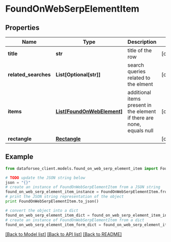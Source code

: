 # FoundOnWebSerpElementItem


## Properties

Name | Type | Description | Notes
------------ | ------------- | ------------- | -------------
**title** | **str** | title of the row | [optional] 
**related_searches** | **List[Optional[str]]** | search queries related to the elment | [optional] 
**items** | [**List[FoundOnWebElement]**](FoundOnWebElement.md) | additional items present in the element if there are none, equals null | [optional] 
**rectangle** | [**Rectangle**](Rectangle.md) |  | [optional] 

## Example

```python
from dataforseo_client.models.found_on_web_serp_element_item import FoundOnWebSerpElementItem

# TODO update the JSON string below
json = "{}"
# create an instance of FoundOnWebSerpElementItem from a JSON string
found_on_web_serp_element_item_instance = FoundOnWebSerpElementItem.from_json(json)
# print the JSON string representation of the object
print FoundOnWebSerpElementItem.to_json()

# convert the object into a dict
found_on_web_serp_element_item_dict = found_on_web_serp_element_item_instance.to_dict()
# create an instance of FoundOnWebSerpElementItem from a dict
found_on_web_serp_element_item_form_dict = found_on_web_serp_element_item.from_dict(found_on_web_serp_element_item_dict)
```
[[Back to Model list]](../README.md#documentation-for-models) [[Back to API list]](../README.md#documentation-for-api-endpoints) [[Back to README]](../README.md)


